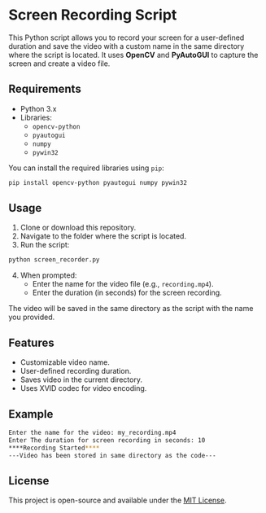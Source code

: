 
# Screen Recording Script

This Python script allows you to record your screen for a user-defined duration and save the video with a custom name in the same directory where the script is located. It uses **OpenCV** and **PyAutoGUI** to capture the screen and create a video file.

## Requirements

- Python 3.x
- Libraries:
  - `opencv-python`
  - `pyautogui`
  - `numpy`
  - `pywin32`

You can install the required libraries using `pip`:

```bash
pip install opencv-python pyautogui numpy pywin32
```

## Usage

1. Clone or download this repository.
2. Navigate to the folder where the script is located.
3. Run the script:

```bash
python screen_recorder.py
```

4. When prompted:
   - Enter the name for the video file (e.g., `recording.mp4`).
   - Enter the duration (in seconds) for the screen recording.

The video will be saved in the same directory as the script with the name you provided.

## Features

- Customizable video name.
- User-defined recording duration.
- Saves video in the current directory.
- Uses XVID codec for video encoding.

## Example

```bash
Enter the name for the video: my_recording.mp4
Enter The duration for screen recording in seconds: 10
****Recording Started****
---Video has been stored in same directory as the code---
```

## License

This project is open-source and available under the [MIT License](LICENSE).
